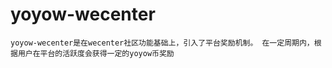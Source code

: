 # yoyow-wecenter
    yoyow-wecenter是在wecenter社区功能基础上，引入了平台奖励机制。 在一定周期内，根据用户在平台的活跃度会获得一定的yoyow币奖励
    

